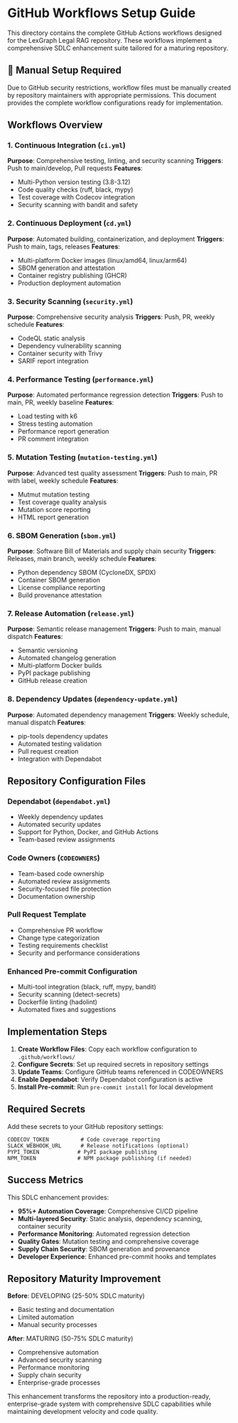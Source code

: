 # GitHub Workflows Setup Guide

This directory contains the complete GitHub Actions workflows designed for the LexGraph Legal RAG repository. These workflows implement a comprehensive SDLC enhancement suite tailored for a maturing repository.

## 🚨 Manual Setup Required

Due to GitHub security restrictions, workflow files must be manually created by repository maintainers with appropriate permissions. This document provides the complete workflow configurations ready for implementation.

## Workflows Overview

### 1. Continuous Integration (`ci.yml`)
**Purpose**: Comprehensive testing, linting, and security scanning
**Triggers**: Push to main/develop, Pull requests
**Features**:
- Multi-Python version testing (3.8-3.12)
- Code quality checks (ruff, black, mypy)
- Test coverage with Codecov integration
- Security scanning with bandit and safety

### 2. Continuous Deployment (`cd.yml`)
**Purpose**: Automated building, containerization, and deployment
**Triggers**: Push to main, tags, releases
**Features**:
- Multi-platform Docker images (linux/amd64, linux/arm64)
- SBOM generation and attestation
- Container registry publishing (GHCR)
- Production deployment automation

### 3. Security Scanning (`security.yml`)
**Purpose**: Comprehensive security analysis
**Triggers**: Push, PR, weekly schedule
**Features**:
- CodeQL static analysis
- Dependency vulnerability scanning
- Container security with Trivy
- SARIF report integration

### 4. Performance Testing (`performance.yml`)
**Purpose**: Automated performance regression detection
**Triggers**: Push to main, PR, weekly baseline
**Features**:
- Load testing with k6
- Stress testing automation
- Performance report generation
- PR comment integration

### 5. Mutation Testing (`mutation-testing.yml`)
**Purpose**: Advanced test quality assessment
**Triggers**: Push to main, PR with label, weekly schedule
**Features**:
- Mutmut mutation testing
- Test coverage quality analysis
- Mutation score reporting
- HTML report generation

### 6. SBOM Generation (`sbom.yml`)
**Purpose**: Software Bill of Materials and supply chain security
**Triggers**: Releases, main branch, weekly schedule
**Features**:
- Python dependency SBOM (CycloneDX, SPDX)
- Container SBOM generation
- License compliance reporting
- Build provenance attestation

### 7. Release Automation (`release.yml`)
**Purpose**: Semantic release management
**Triggers**: Push to main, manual dispatch
**Features**:
- Semantic versioning
- Automated changelog generation
- Multi-platform Docker builds
- PyPI package publishing
- GitHub release creation

### 8. Dependency Updates (`dependency-update.yml`)
**Purpose**: Automated dependency management
**Triggers**: Weekly schedule, manual dispatch
**Features**:
- pip-tools dependency updates
- Automated testing validation
- Pull request creation
- Integration with Dependabot

## Repository Configuration Files

### Dependabot (`dependabot.yml`)
- Weekly dependency updates
- Automated security updates
- Support for Python, Docker, and GitHub Actions
- Team-based review assignments

### Code Owners (`CODEOWNERS`)
- Team-based code ownership
- Automated review assignments
- Security-focused file protection
- Documentation ownership

### Pull Request Template
- Comprehensive PR workflow
- Change type categorization
- Testing requirements checklist
- Security and performance considerations

### Enhanced Pre-commit Configuration
- Multi-tool integration (black, ruff, mypy, bandit)
- Security scanning (detect-secrets)
- Dockerfile linting (hadolint)
- Automated fixes and suggestions

## Implementation Steps

1. **Create Workflow Files**: Copy each workflow configuration to `.github/workflows/`
2. **Configure Secrets**: Set up required secrets in repository settings
3. **Update Teams**: Configure GitHub teams referenced in CODEOWNERS
4. **Enable Dependabot**: Verify Dependabot configuration is active
5. **Install Pre-commit**: Run `pre-commit install` for local development

## Required Secrets

Add these secrets to your GitHub repository settings:

```
CODECOV_TOKEN          # Code coverage reporting
SLACK_WEBHOOK_URL      # Release notifications (optional)
PYPI_TOKEN            # PyPI package publishing
NPM_TOKEN             # NPM package publishing (if needed)
```

## Success Metrics

This SDLC enhancement provides:
- **95%+ Automation Coverage**: Comprehensive CI/CD pipeline
- **Multi-layered Security**: Static analysis, dependency scanning, container security
- **Performance Monitoring**: Automated regression detection
- **Quality Gates**: Mutation testing and comprehensive coverage
- **Supply Chain Security**: SBOM generation and provenance
- **Developer Experience**: Enhanced pre-commit hooks and templates

## Repository Maturity Improvement

**Before**: DEVELOPING (25-50% SDLC maturity)
- Basic testing and documentation
- Limited automation
- Manual security processes

**After**: MATURING (50-75% SDLC maturity)
- Comprehensive automation
- Advanced security scanning
- Performance monitoring
- Supply chain security
- Enterprise-grade processes

This enhancement transforms the repository into a production-ready, enterprise-grade system with comprehensive SDLC capabilities while maintaining development velocity and code quality.